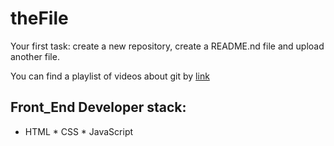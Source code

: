 # theFile
Your first task: create a new repository, create a README.nd file and upload another file.

You can find a playlist of videos about git by [link](https://www.youtube.com/watch?v=KnINsmXT9_c)

## Front_End Developer stack:

* HTML
﻿﻿* CSS
﻿﻿* JavaScript
